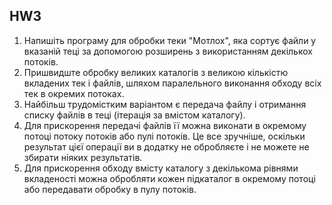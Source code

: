 ## HW3

1. Напишіть програму для обробки теки "Мотлох", яка сортує файли у вказаній теці за допомогою розширень з використанням декількох потоків. 
2. Пришвидште обробку великих каталогів з великою кількістю вкладених тек і файлів, шляхом паралельного виконання обходу всіх тек в окремих потоках. 
3. Найбільш трудомістким варіантом є передача файлу і отримання списку файлів в теці (ітерація за вмістом каталогу). 
4. Для прискорення передачі файлів її можна виконати в окремому потоці потоку потоків або пулі потоків. Це все зручніше, оскільки результат цієї операції ви в додатку не обробляєте і не можете не збирати ніяких результатів. 
5. Для прискорення обходу вмісту каталогу з декількома рівнями вкладеності можна обробляти кожен підкаталог в окремому потоці або передавати обробку в пулу потоків.
